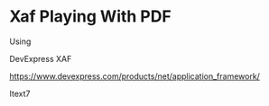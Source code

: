 # Xaf Playing With PDF

Using 

DevExpress XAF  

https://www.devexpress.com/products/net/application_framework/

Itext7

